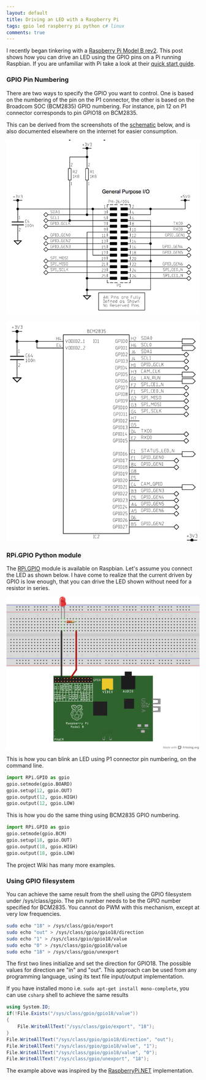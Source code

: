 ```yaml
---
layout: default
title: Driving an LED with a Raspberry Pi
tags: gpio led raspberry pi python c# linux
comments: true
---
```


I recently began tinkering with a [Raspberry Pi Model B rev2](http://www.adafruit.com/products/998). This post shows how you can drive an LED using the GPIO pins on a Pi running Raspbian. If you are unfamiliar with Pi take a look at their [quick start guide](http://www.raspberrypi.org/technical-help-and-resource-documents).

### GPIO Pin Numbering

There are two ways to specify the GPIO you want to control. One is based on the numbering of the pin on the P1 connector, the other is based on the Broadcom SOC (BCM2835) GPIO numbering. For instance, pin 12 on P1 connector corresponds to pin GPIO18 on BCM2835.

This can be derived from the screenshots of the [schematic](http://www.raspberrypi.org/wp-content/uploads/2012/10/Raspberry-Pi-R2.0-Schematics-Issue2.2_027.pdf) below, and is also documented elsewhere on the internet for easier consumption.

![Pi GPIO header](/assets/img/pi-header-gpio.png)

![BMC2835](/assets/img/pi-bcm2835.png)

### RPi.GPIO Python module

The [RPi.GPIO](http://sourceforge.net/projects/raspberry-gpio-python/) module is available on Raspbian. Let's assume you connect the LED as shown below. I have come to realize that the current driven by GPIO is low enough, that you can drive the LED shown without need for a resistor in series.

![Driving a LED using Pi](/assets/img/fritzing-pi-led.png)

This is how you can blink an LED using P1 connector pin numbering, on the command line.

```python
import RPi.GPIO as gpio
gpio.setmode(gpio.BOARD)
gpio.setup(12, gpio.OUT)
gpio.output(12, gpio.HIGH)
gpio.output(12, gpio.LOW)
```

This is how you do the same thing using BCM2835 GPIO numbering.

```python
import RPi.GPIO as gpio
gpio.setmode(gpio.BCM)
gpio.setup(18, gpio.OUT)
gpio.output(18, gpio.HIGH)
gpio.output(18, gpio.LOW)
```

The project Wiki has many more examples.

### Using GPIO filesystem

You can achieve the same result from the shell using the GPIO filesystem under /sys/class/gpio. The pin number needs to be the GPIO number specified for BCM2835\. You cannot do PWM with this mechanism, except at very low frequencies.

```bash
sudo echo "18" > /sys/class/gpio/export
sudo echo "out" > /sys/class/gpio/gpio18/direction
sudo echo "1" > /sys/class/gpio/gpio18/value
sudo echo "0" > /sys/class/gpio/gpio18/value
sudo echo "18" > /sys/class/gpio/unexport
```

The first two lines initialize and set the direction for GPIO18\. The possible values for direction are "in" and "out". This approach can be used from any programming language, using its text file input/output implementation.

If you have installed mono i.e. `sudo apt-get install mono-complete`, you can use `csharp` shell to achieve the same results

```c#
using System.IO;
if(!File.Exists("/sys/class/gpio/gpio18/value"))
{
    File.WriteAllText("/sys/class/gpio/export", "18");
}
File.WriteAllText("/sys/class/gpio/gpio18/direction", "out");
File.WriteAllText("/sys/class/gpio/gpio18/value", "1");
File.WriteAllText("/sys/class/gpio/gpio18/value", "0");
File.WriteAllText("/sys/class/gpio/unexport", "18");
```

The example above was inspired by the [RaspberryPi.NET](https://github.com/cypherkey/RaspberryPi.Net/) implementation.
